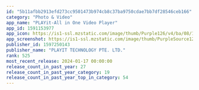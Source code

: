```yaml
---
id: "5b11afbb2913efd273cc9501473b974cb8c37ba9750cdae7bb7df28546ceb166"
category: "Photo & Video"
app_name: "PLAYit-All in One Video Player"
app_id: 1591153977
app_icon: https://is1-ssl.mzstatic.com/image/thumb/Purple126/v4/ba/08/1a/ba081a10-e68d-ff87-7113-65ee4957c1ae/AppIcon-0-0-1x_U007emarketing-0-7-0-0-85-220.png/1024x1024bb.png
app_screenshot: https://is1-ssl.mzstatic.com/image/thumb/PurpleSource126/v4/fe/ed/5c/feed5ca2-f417-0e92-1eae-ba09f5616fa3/6ca2861f-e915-48b9-989b-91409784ff78_1.jpg/1242x2688bb.png
publisher_id: 1597250143
publisher_name: "PLAYIT TECHNOLOGY PTE. LTD."
rank: 525
most_recent_release: 2024-01-17 00:00:00
release_count_in_past_year: 27
release_count_in_past_year_category: 19
release_count_in_past_year_top_in_category: 54
---
```

